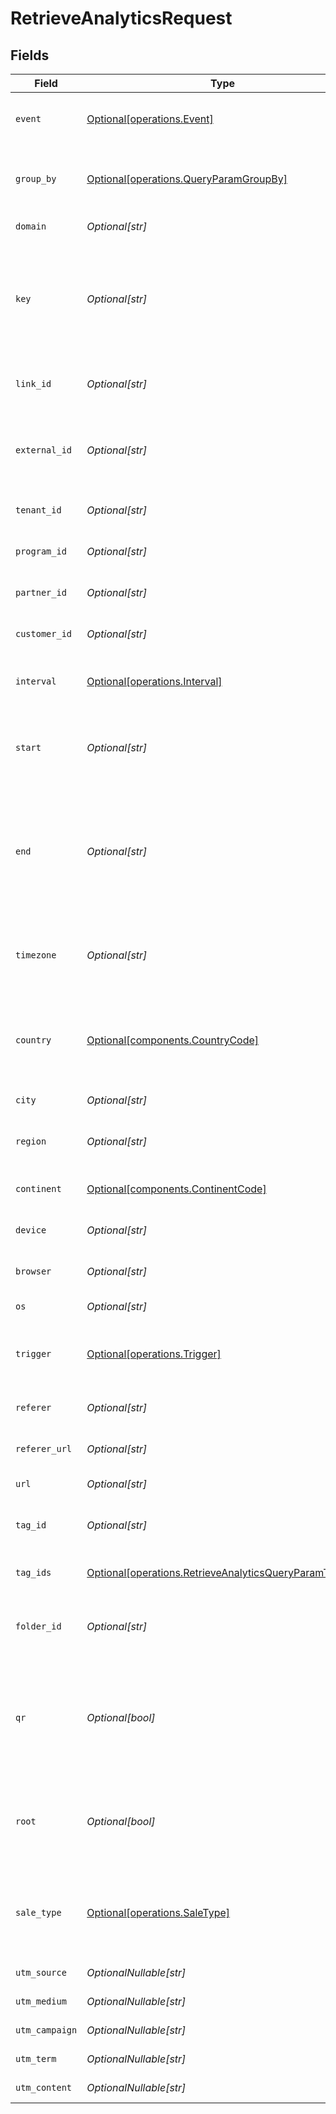# RetrieveAnalyticsRequest


## Fields

| Field                                                                                                                                                                    | Type                                                                                                                                                                     | Required                                                                                                                                                                 | Description                                                                                                                                                              | Example                                                                                                                                                                  |
| ------------------------------------------------------------------------------------------------------------------------------------------------------------------------ | ------------------------------------------------------------------------------------------------------------------------------------------------------------------------ | ------------------------------------------------------------------------------------------------------------------------------------------------------------------------ | ------------------------------------------------------------------------------------------------------------------------------------------------------------------------ | ------------------------------------------------------------------------------------------------------------------------------------------------------------------------ |
| `event`                                                                                                                                                                  | [Optional[operations.Event]](../../models/operations/event.md)                                                                                                           | :heavy_minus_sign:                                                                                                                                                       | The type of event to retrieve analytics for. Defaults to `clicks`.                                                                                                       |                                                                                                                                                                          |
| `group_by`                                                                                                                                                               | [Optional[operations.QueryParamGroupBy]](../../models/operations/queryparamgroupby.md)                                                                                   | :heavy_minus_sign:                                                                                                                                                       | The parameter to group the analytics data points by. Defaults to `count` if undefined.                                                                                   |                                                                                                                                                                          |
| `domain`                                                                                                                                                                 | *Optional[str]*                                                                                                                                                          | :heavy_minus_sign:                                                                                                                                                       | The domain to filter analytics for.                                                                                                                                      |                                                                                                                                                                          |
| `key`                                                                                                                                                                    | *Optional[str]*                                                                                                                                                          | :heavy_minus_sign:                                                                                                                                                       | The slug of the short link to retrieve analytics for. Must be used along with the corresponding `domain` of the short link to fetch analytics for a specific short link. |                                                                                                                                                                          |
| `link_id`                                                                                                                                                                | *Optional[str]*                                                                                                                                                          | :heavy_minus_sign:                                                                                                                                                       | The unique ID of the short link on Dub to retrieve analytics for.                                                                                                        |                                                                                                                                                                          |
| `external_id`                                                                                                                                                            | *Optional[str]*                                                                                                                                                          | :heavy_minus_sign:                                                                                                                                                       | The ID of the link in the your database. Must be prefixed with 'ext_' when passed as a query parameter.                                                                  |                                                                                                                                                                          |
| `tenant_id`                                                                                                                                                              | *Optional[str]*                                                                                                                                                          | :heavy_minus_sign:                                                                                                                                                       | The ID of the tenant that created the link inside your system.                                                                                                           |                                                                                                                                                                          |
| `program_id`                                                                                                                                                             | *Optional[str]*                                                                                                                                                          | :heavy_minus_sign:                                                                                                                                                       | The ID of the program to retrieve analytics for.                                                                                                                         |                                                                                                                                                                          |
| `partner_id`                                                                                                                                                             | *Optional[str]*                                                                                                                                                          | :heavy_minus_sign:                                                                                                                                                       | The ID of the partner to retrieve analytics for.                                                                                                                         |                                                                                                                                                                          |
| `customer_id`                                                                                                                                                            | *Optional[str]*                                                                                                                                                          | :heavy_minus_sign:                                                                                                                                                       | The ID of the customer to retrieve analytics for.                                                                                                                        |                                                                                                                                                                          |
| `interval`                                                                                                                                                               | [Optional[operations.Interval]](../../models/operations/interval.md)                                                                                                     | :heavy_minus_sign:                                                                                                                                                       | The interval to retrieve analytics for. If undefined, defaults to 24h.                                                                                                   |                                                                                                                                                                          |
| `start`                                                                                                                                                                  | *Optional[str]*                                                                                                                                                          | :heavy_minus_sign:                                                                                                                                                       | The start date and time when to retrieve analytics from. If set, takes precedence over `interval`.                                                                       |                                                                                                                                                                          |
| `end`                                                                                                                                                                    | *Optional[str]*                                                                                                                                                          | :heavy_minus_sign:                                                                                                                                                       | The end date and time when to retrieve analytics from. If not provided, defaults to the current date. If set along with `start`, takes precedence over `interval`.       |                                                                                                                                                                          |
| `timezone`                                                                                                                                                               | *Optional[str]*                                                                                                                                                          | :heavy_minus_sign:                                                                                                                                                       | The IANA time zone code for aligning timeseries granularity (e.g. America/New_York). Defaults to UTC.                                                                    | America/New_York                                                                                                                                                         |
| `country`                                                                                                                                                                | [Optional[components.CountryCode]](../../models/components/countrycode.md)                                                                                               | :heavy_minus_sign:                                                                                                                                                       | The country to retrieve analytics for. Must be passed as a 2-letter ISO 3166-1 country code. Learn more: https://d.to/geo                                                |                                                                                                                                                                          |
| `city`                                                                                                                                                                   | *Optional[str]*                                                                                                                                                          | :heavy_minus_sign:                                                                                                                                                       | The city to retrieve analytics for.                                                                                                                                      | New York                                                                                                                                                                 |
| `region`                                                                                                                                                                 | *Optional[str]*                                                                                                                                                          | :heavy_minus_sign:                                                                                                                                                       | The ISO 3166-2 region code to retrieve analytics for.                                                                                                                    |                                                                                                                                                                          |
| `continent`                                                                                                                                                              | [Optional[components.ContinentCode]](../../models/components/continentcode.md)                                                                                           | :heavy_minus_sign:                                                                                                                                                       | The continent to retrieve analytics for.                                                                                                                                 |                                                                                                                                                                          |
| `device`                                                                                                                                                                 | *Optional[str]*                                                                                                                                                          | :heavy_minus_sign:                                                                                                                                                       | The device to retrieve analytics for.                                                                                                                                    | Desktop                                                                                                                                                                  |
| `browser`                                                                                                                                                                | *Optional[str]*                                                                                                                                                          | :heavy_minus_sign:                                                                                                                                                       | The browser to retrieve analytics for.                                                                                                                                   | Chrome                                                                                                                                                                   |
| `os`                                                                                                                                                                     | *Optional[str]*                                                                                                                                                          | :heavy_minus_sign:                                                                                                                                                       | The OS to retrieve analytics for.                                                                                                                                        | Windows                                                                                                                                                                  |
| `trigger`                                                                                                                                                                | [Optional[operations.Trigger]](../../models/operations/trigger.md)                                                                                                       | :heavy_minus_sign:                                                                                                                                                       | The trigger to retrieve analytics for. If undefined, return both QR and link clicks.                                                                                     |                                                                                                                                                                          |
| `referer`                                                                                                                                                                | *Optional[str]*                                                                                                                                                          | :heavy_minus_sign:                                                                                                                                                       | The referer to retrieve analytics for.                                                                                                                                   | google.com                                                                                                                                                               |
| `referer_url`                                                                                                                                                            | *Optional[str]*                                                                                                                                                          | :heavy_minus_sign:                                                                                                                                                       | The full referer URL to retrieve analytics for.                                                                                                                          | https://dub.co/blog                                                                                                                                                      |
| `url`                                                                                                                                                                    | *Optional[str]*                                                                                                                                                          | :heavy_minus_sign:                                                                                                                                                       | The URL to retrieve analytics for.                                                                                                                                       |                                                                                                                                                                          |
| `tag_id`                                                                                                                                                                 | *Optional[str]*                                                                                                                                                          | :heavy_minus_sign:                                                                                                                                                       | Deprecated. Use `tagIds` instead. The tag ID to retrieve analytics for.                                                                                                  |                                                                                                                                                                          |
| `tag_ids`                                                                                                                                                                | [Optional[operations.RetrieveAnalyticsQueryParamTagIds]](../../models/operations/retrieveanalyticsqueryparamtagids.md)                                                   | :heavy_minus_sign:                                                                                                                                                       | The tag IDs to retrieve analytics for.                                                                                                                                   |                                                                                                                                                                          |
| `folder_id`                                                                                                                                                              | *Optional[str]*                                                                                                                                                          | :heavy_minus_sign:                                                                                                                                                       | The folder ID to retrieve analytics for. If not provided, return analytics for unsorted links.                                                                           |                                                                                                                                                                          |
| `qr`                                                                                                                                                                     | *Optional[bool]*                                                                                                                                                         | :heavy_minus_sign:                                                                                                                                                       | Deprecated. Use the `trigger` field instead. Filter for QR code scans. If true, filter for QR codes only. If false, filter for links only. If undefined, return both.    |                                                                                                                                                                          |
| `root`                                                                                                                                                                   | *Optional[bool]*                                                                                                                                                         | :heavy_minus_sign:                                                                                                                                                       | Filter for root domains. If true, filter for domains only. If false, filter for links only. If undefined, return both.                                                   |                                                                                                                                                                          |
| `sale_type`                                                                                                                                                              | [Optional[operations.SaleType]](../../models/operations/saletype.md)                                                                                                     | :heavy_minus_sign:                                                                                                                                                       | Filter sales by type: 'new' for first-time purchases, 'recurring' for repeat purchases. If undefined, returns both.                                                      |                                                                                                                                                                          |
| `utm_source`                                                                                                                                                             | *OptionalNullable[str]*                                                                                                                                                  | :heavy_minus_sign:                                                                                                                                                       | The UTM source of the short link.                                                                                                                                        |                                                                                                                                                                          |
| `utm_medium`                                                                                                                                                             | *OptionalNullable[str]*                                                                                                                                                  | :heavy_minus_sign:                                                                                                                                                       | The UTM medium of the short link.                                                                                                                                        |                                                                                                                                                                          |
| `utm_campaign`                                                                                                                                                           | *OptionalNullable[str]*                                                                                                                                                  | :heavy_minus_sign:                                                                                                                                                       | The UTM campaign of the short link.                                                                                                                                      |                                                                                                                                                                          |
| `utm_term`                                                                                                                                                               | *OptionalNullable[str]*                                                                                                                                                  | :heavy_minus_sign:                                                                                                                                                       | The UTM term of the short link.                                                                                                                                          |                                                                                                                                                                          |
| `utm_content`                                                                                                                                                            | *OptionalNullable[str]*                                                                                                                                                  | :heavy_minus_sign:                                                                                                                                                       | The UTM content of the short link.                                                                                                                                       |                                                                                                                                                                          |